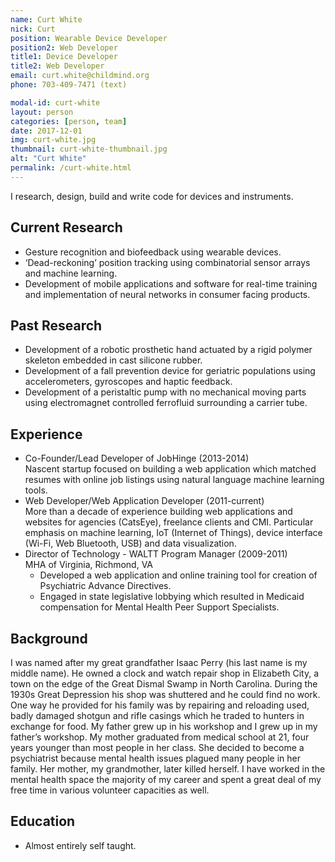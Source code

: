 ```yaml
---
name: Curt White
nick: Curt
position: Wearable Device Developer
position2: Web Developer
title1: Device Developer
title2: Web Developer
email: curt.white@childmind.org
phone: 703-409-7471 (text)

modal-id: curt-white
layout: person
categories: [person, team]
date: 2017-12-01
img: curt-white.jpg
thumbnail: curt-white-thumbnail.jpg
alt: "Curt White"
permalink: /curt-white.html
---
```


I research, design, build and write code for devices and instruments. 

## Current Research

  - Gesture recognition and biofeedback using wearable devices.
  - ‘Dead-reckoning’ position tracking using combinatorial sensor arrays and machine learning.
  - Development of mobile applications and software for real-time training and implementation of neural networks in consumer facing products.

## Past Research 

  - Development of a robotic prosthetic hand actuated by a rigid polymer skeleton embedded in cast silicone rubber.
  - Development of a fall prevention device for geriatric populations using accelerometers, gyroscopes and haptic feedback.
  - Development of a peristaltic pump with no mechanical moving parts using electromagnet controlled ferrofluid surrounding a carrier tube. 

## Experience

  - Co-Founder/Lead Developer of JobHinge (2013-2014) <br>Nascent startup focused on building a web application which matched resumes with online job listings using natural language machine learning tools.
  - Web Developer/Web Application Developer (2011-current) <br>More than a decade of experience building web applications and websites for agencies (CatsEye), freelance clients and CMI. Particular emphasis on machine learning, IoT (Internet of Things), device interface (Wi-Fi, Web Bluetooth, USB) and data visualization.
  - Director of Technology - WALTT Program Manager (2009-2011) <br>MHA of Virginia, Richmond, VA
	- Developed a web application and online training tool for creation of Psychiatric Advance Directives.
	- Engaged in state legislative lobbying which resulted in Medicaid compensation for Mental Health Peer Support Specialists.


## Background

I was named after my great grandfather Isaac Perry (his last name is my middle name). He owned a clock and watch repair shop in Elizabeth City, a town on the edge of the Great Dismal Swamp in North Carolina. During the 1930s Great Depression his shop was shuttered and he could find no work. One way he provided for his family was by repairing and reloading used, badly damaged shotgun and rifle casings which he traded to hunters in exchange for food. My father grew up in his workshop and I grew up in my father’s workshop. My mother graduated from medical school at 21, four years younger than most people in her class. She decided to become a psychiatrist because mental health issues plagued many people in her family. Her mother, my grandmother, later killed herself. I have worked in the mental health space the majority of my career and spent a great deal of my free time in various volunteer capacities as well. 

## Education

  - Almost entirely self taught.


